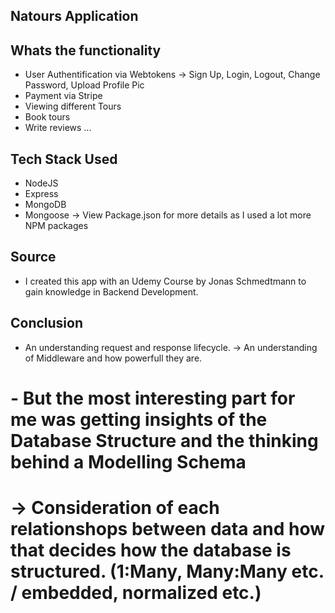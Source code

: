 ## Natours Application

## Whats the functionality

- User Authentification via Webtokens
  -> Sign Up, Login, Logout, Change Password, Upload Profile Pic
- Payment via Stripe
- Viewing different Tours
- Book tours
- Write reviews
  ...

## Tech Stack Used

- NodeJS
- Express
- MongoDB
- Mongoose
  -> View Package.json for more details as I used a lot more NPM packages

## Source

- I created this app with an Udemy Course by Jonas Schmedtmann to gain knowledge in Backend Development.

## Conclusion

- An understanding request and response lifecycle.
  -> An understanding of Middleware and how powerfull they are.

# - But the most interesting part for me was getting insights of the Database Structure and the thinking behind a Modelling Schema

# -> Consideration of each relationshops between data and how that decides how the database is structured. (1:Many, Many:Many etc. / embedded, normalized etc.)
